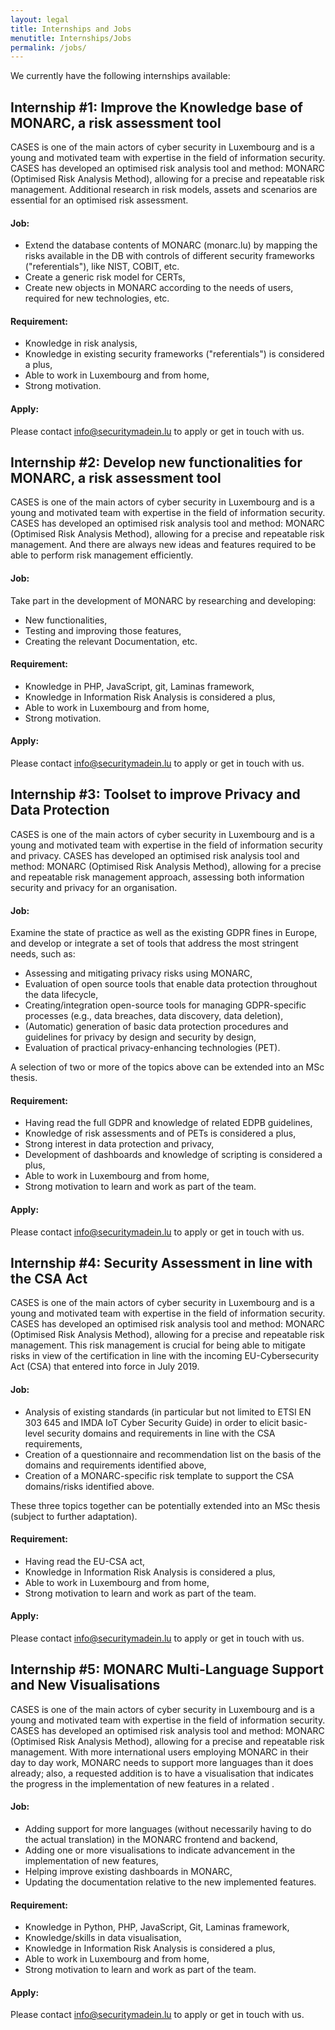 ```yaml
---
layout: legal
title: Internships and Jobs
menutitle: Internships/Jobs
permalink: /jobs/
---
```



We currently have the following internships available:


## Internship #1: Improve the Knowledge base of MONARC, a risk assessment tool

CASES is one of the main actors of cyber security in Luxembourg and is a young and motivated team with expertise in the field of information security. CASES has developed an optimised risk analysis tool and method: MONARC (Optimised Risk Analysis Method), allowing for a precise and repeatable risk management. Additional research in risk models, assets and scenarios are essential for an optimised risk assessment.

#### Job:

* Extend the database contents of MONARC (monarc.lu) by mapping the risks available in the DB with controls of different security frameworks ("referentials"), like NIST, COBIT, etc.
* Create a generic risk model for CERTs,
* Create new objects in MONARC according to the needs of users, required for new technologies, etc.

#### Requirement:

* Knowledge in risk analysis,
* Knowledge in existing security frameworks ("referentials") is considered a plus,
* Able to work in Luxembourg and from home,
* Strong motivation.

#### Apply:

Please contact [info@securitymadein.lu](mailto:info@securitymadein.lu?subject=CASES%20Internship%20Nr1%20Application) to apply or get in touch with us.

## Internship #2: Develop new functionalities for MONARC, a risk assessment tool

CASES is one of the main actors of cyber security in Luxembourg and is a young and motivated team with expertise in the field of information security. CASES has developed an optimised risk analysis tool and method: MONARC (Optimised Risk Analysis Method), allowing for a precise and repeatable risk management. And there are always new ideas and features required to be able to perform risk management efficiently.

#### Job:

Take part in the development of MONARC by researching and developing:

* New functionalities,
* Testing and improving those features,
* Creating the relevant Documentation, etc.

#### Requirement:

* Knowledge in PHP, JavaScript, git, Laminas framework,
* Knowledge in Information Risk Analysis is considered a plus,
* Able to work in Luxembourg and from home,
* Strong motivation.

#### Apply:

Please contact [info@securitymadein.lu](mailto:info@securitymadein.lu?subject=CASES%20Internship%20Nr2%20Application) to apply or get in touch with us.

## Internship #3: Toolset to improve Privacy and Data Protection

CASES is one of the main actors of cyber security in Luxembourg and is a young and motivated team with expertise in the field of information security and privacy. CASES has developed an optimised risk analysis tool and method: MONARC (Optimised Risk Analysis Method), allowing for a precise and repeatable risk management approach, assessing both information security and privacy for an organisation.

#### Job:

Examine the state of practice as well as the existing GDPR fines in Europe, and develop or integrate a set of tools that address the most stringent needs, such as:

* Assessing and mitigating privacy risks using MONARC,
* Evaluation of open source tools that enable data protection throughout the data lifecycle,
* Creating/integration open-source tools for managing GDPR-specific processes (e.g., data breaches, data discovery, data deletion),
* (Automatic) generation of basic data protection procedures and guidelines for privacy by design and security by design,
* Evaluation of practical privacy-enhancing technologies (PET).

A selection of two or more of the topics above can be extended into an MSc thesis.

#### Requirement:

* Having read the full GDPR and knowledge of related EDPB guidelines,
* Knowledge of risk assessments and of PETs is considered a plus,
* Strong interest in data protection and privacy,
* Development of dashboards and knowledge of scripting is considered a plus,
* Able to work in Luxembourg and from home,
* Strong motivation to learn and work as part of the team.

#### Apply:

Please contact [info@securitymadein.lu](mailto:info@securitymadein.lu?subject=CASES%20Internship%20Nr3%20Application) to apply or get in touch with us.

## Internship #4: Security Assessment in line with the CSA Act

CASES is one of the main actors of cyber security in Luxembourg and is a young and motivated team with expertise in the field of information security. CASES has developed an optimised risk analysis tool and method: MONARC (Optimised Risk Analysis Method), allowing for a precise and repeatable risk management. This risk management is crucial for being able to mitigate risks in view of the certification in line with the incoming EU-Cybersecurity Act (CSA) that entered into force in July 2019.

#### Job:

* Analysis of existing standards (in particular but not limited to ETSI EN 303 645 and IMDA IoT Cyber Security Guide) in order to elicit basic-level security domains and requirements in line with the CSA requirements,
* Creation of a questionnaire and recommendation list on the basis of the domains and requirements identified above,
* Creation of a MONARC-specific risk template to support the CSA domains/risks identified above.

These three topics together can be potentially extended into an MSc thesis (subject to further adaptation).

#### Requirement:

* Having read the EU-CSA act,
* Knowledge in Information Risk Analysis is considered a plus,
* Able to work in Luxembourg and from home,
* Strong motivation to learn and work as part of the team.

#### Apply:

Please contact [info@securitymadein.lu](mailto:info@securitymadein.lu?subject=CASES%20Internship%20Nr4%20Application) to apply or get in touch with us.

## Internship #5: MONARC Multi-Language Support and New Visualisations

CASES is one of the main actors of cyber security in Luxembourg and is a young and motivated team with expertise in the field of information security. CASES has developed an optimised risk analysis tool and method: MONARC (Optimised Risk Analysis Method), allowing for a precise and repeatable risk management. With more international users employing MONARC in their day to day work, MONARC needs to support more languages than it does already; also, a requested addition is to have a visualisation that indicates the progress in the implementation of new features in a related .

#### Job:

* Adding support for more languages (without necessarily having to do the actual translation) in the MONARC frontend and backend,
* Adding one or more visualisations to indicate advancement in the implementation of new features,
* Helping improve existing dashboards in MONARC,
* Updating the documentation relative to the new implemented features.

#### Requirement:

* Knowledge in Python, PHP, JavaScript, Git, Laminas framework,
* Knowledge/skills in data visualisation,
* Knowledge in Information Risk Analysis is considered a plus,
* Able to work in Luxembourg and from home,
* Strong motivation to learn and work as part of the team.

#### Apply:

Please contact [info@securitymadein.lu](mailto:info@securitymadein.lu?subject=CASES%20Internship%20Nr5%20Application) to apply or get in touch with us.
